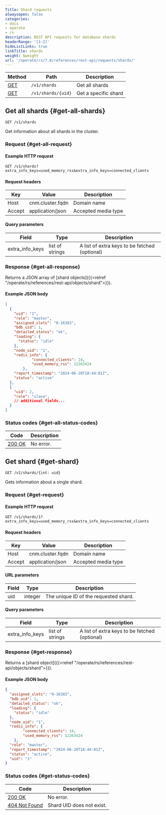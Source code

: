 ```yaml
---
Title: Shard requests
alwaysopen: false
categories:
- docs
- operate
- rs
description: REST API requests for database shards
headerRange: '[1-2]'
hideListLinks: true
linkTitle: shards
weight: $weight
url: '/operate/rs/7.8/references/rest-api/requests/shards/'
---
```


| Method | Path | Description |
|--------|------|-------------|
| [GET](#get-all-shards) | `/v1/shards` | Get all shards |
| [GET](#get-shard) | `/v1/shards/{uid}` | Get a specific shard |

## Get all shards {#get-all-shards}

	GET /v1/shards

Get information about all shards in the cluster.

### Request {#get-all-request} 

#### Example HTTP request

	GET /v1/shards?extra_info_keys=used_memory_rss&extra_info_keys=connected_clients

#### Request headers

| Key | Value | Description |
|-----|-------|-------------|
| Host | cnm.cluster.fqdn | Domain name |
| Accept | application/json | Accepted media type |

#### Query parameters

| Field | Type | Description |
|-------|------|-------------|
| extra_info_keys | list of strings | A list of extra keys to be fetched (optional) |

### Response {#get-all-response} 

Returns a JSON array of [shard objects]({{<relref "/operate/rs/references/rest-api/objects/shard">}}).

#### Example JSON body

```json
[
  {
    "uid": "1",
    "role": "master",
    "assigned_slots": "0-16383",
    "bdb_uid": 1,
    "detailed_status": "ok",
    "loading": {
      "status": "idle"
    },
    "node_uid": "1",
    "redis_info": {
			"connected_clients": 14,
			"used_memory_rss": 12263424
		},
    "report_timestamp": "2024-06-28T18:44:01Z",
    "status": "active"
  },
  {
    "uid": 2,
    "role": "slave",
    // additional fields...
  }
]
```

### Status codes {#get-all-status-codes} 

| Code | Description |
|------|-------------|
| [200 OK](https://www.rfc-editor.org/rfc/rfc9110.html#name-200-ok) | No error. |

## Get shard {#get-shard}

	GET /v1/shards/{int: uid}

Gets information about a single shard.

### Request {#get-request} 

#### Example HTTP request

	GET /v1/shards/1?extra_info_keys=used_memory_rss&extra_info_keys=connected_clients

#### Request headers

| Key | Value | Description |
|-----|-------|-------------|
| Host | cnm.cluster.fqdn | Domain name |
| Accept | application/json | Accepted media type |

#### URL parameters

| Field | Type | Description |
|-------|------|-------------|
| uid | integer | The unique ID of the requested shard. |

#### Query parameters

| Field | Type | Description |
|-------|------|-------------|
| extra_info_keys | list of strings | A list of extra keys to be fetched (optional) |

### Response {#get-response} 

Returns a [shard object]({{<relref "/operate/rs/references/rest-api/objects/shard">}}).

#### Example JSON body

```json
{
  "assigned_slots": "0-16383",
  "bdb_uid": 1,
  "detailed_status": "ok",
  "loading": {
    "status": "idle"
  },
  "node_uid": "1",
  "redis_info": {
		"connected_clients": 14,
		"used_memory_rss": 12263424
	},
  "role": "master",
  "report_timestamp": "2024-06-28T18:44:01Z",
  "status": "active",
  "uid": "1"
}
```

### Status codes {#get-status-codes} 

| Code | Description |
|------|-------------|
| [200 OK](https://www.rfc-editor.org/rfc/rfc9110.html#name-200-ok) | No error. |
| [404 Not Found](https://www.rfc-editor.org/rfc/rfc9110.html#name-404-not-found) | Shard UID does not exist. |
